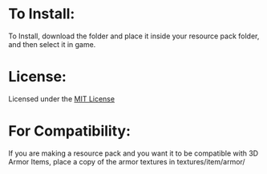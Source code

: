 # To Install:

To Install, download the folder and place it inside your resource pack folder, and then select it in game.

# License:

Licensed under the [MIT License](https://spdx.org/licenses/MIT.html?utm_source=blog.modrinth.com&utm_medium=referral&utm_campaign=beginner-s-guide-to-licensing-your-mods)

# For Compatibility:

If you are making a resource pack and you want it to be compatible with 3D Armor Items, place a copy of the armor textures in textures/item/armor/
